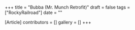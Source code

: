 +++
title = "Bubba (Mr. Munch Retrofit)"
draft = false
tags = ["RockyRailroad"]
date = ""

[Article]
contributors = []
gallery = []
+++